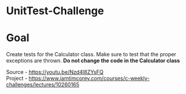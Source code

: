 # UnitTest-Challenge

# Goal
Create tests for the Calculator class. Make sure to test that the proper exceptions are thrown. <b>Do not change the code in the Calculator class</b>

Source - https://youtu.be/Nzd4l8ZYsFQ <br/>
Project - https://www.iamtimcorey.com/courses/c-weekly-challenges/lectures/10260165
